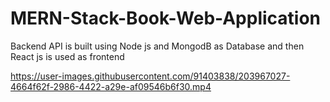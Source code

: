# MERN-Stack-Book-Web-Application
Backend API is built using Node js and MongodB as Database and then React js is used as frontend


https://user-images.githubusercontent.com/91403838/203967027-4664f62f-2986-4422-a29e-af09546b6f30.mp4


